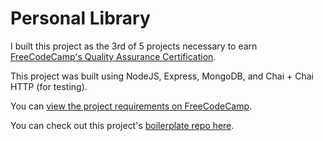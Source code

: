 # Personal Library

I built this project as the 3rd of 5 projects necessary to earn [FreeCodeCamp's Quality Assurance Certification](https://www.freecodecamp.org/learn/quality-assurance/).

This project was built using NodeJS, Express, MongoDB, and Chai + Chai HTTP (for testing).

You can [view the project requirements on FreeCodeCamp](https://www.freecodecamp.org/learn/quality-assurance/quality-assurance-projects/personal-library).

You can check out this project's [boilerplate repo here](https://github.com/freeCodeCamp/boilerplate-project-library).
